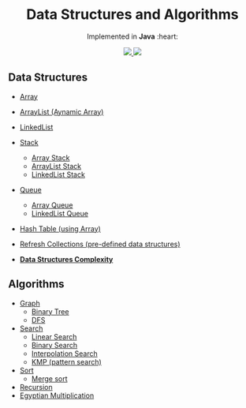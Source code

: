 <h1 align="center">Data Structures and Algorithms</h1>
<p align="center">Implemented in <b>Java</b> :heart:</p>

<p align="center">
  <a href="https://github.com/HouariZegai/DataStructuresAndAlgorithms/blob/master/LICENSE">
    <img src="https://img.shields.io/badge/license-MIT-blue.svg">
  </a>
  <a href="https://www.java.com">
    <img src="https://img.shields.io/badge/Java-8-red.svg">
  </a>
</p>

## Data Structures
* [Array](src/main/java/com/houarizegai/datastructure/array/dynamic)
* [ArrayList (Aynamic Array)](src/main/java/com/houarizegai/datastructure/array/dynamic)
* [LinkedList](src/main/java/com/houarizegai/datastructure/)
* [Stack](src/main/java/com/houarizegai/datastructure/stack)
  * [Array Stack](src/main/java/com/houarizegai/datastructure/stack/array)
  * [ArrayList Stack](src/main/java/com/houarizegai/datastructure/stack/dynamicarray)
  * [LinkedList Stack](src/main/java/com/houarizegai/datastructure/stack/linkedlist)
* [Queue](src/main/java/com/houarizegai/datastructure/queue)
  * [Array Queue](src/main/java/com/houarizegai/datastructure/queue/array)
  * [LinkedList Queue](src/main/java/com/houarizegai/datastructure/queue/linkedlist)
* [Hash Table (using Array)](src/main/java/com/houarizegai/datastructure/hashtable)
* [Refresh Collections (pre-defined data structures)](src/main/java/com/houarizegai/datastructure/collections)

* **[Data Structures Complexity](src/main/java/com/houarizegai/datastructure)**

## Algorithms
* [Graph](src/main/java/com/houarizegai/algorithms/graph)
  * [Binary Tree](src/main/java/com/houarizegai/algorithms/graph/binary_tree)
  * [DFS](src/main/java/com/houarizegai/algorithms/graph/dfs)
* [Search](src/main/java/com/houarizegai/algorithms/search)
  * [Linear Search](src/main/java/com/houarizegai/algorithms/search/linear)
  * [Binary Search](src/main/java/com/houarizegai/algorithms/search/binary)
  * [Interpolation Search](src/main/java/com/houarizegai/algorithms/search/interpolation)    
  * [KMP (pattern search)](src/main/java/com/houarizegai/algorithms/search/kmp)
* [Sort](src/main/java/com/houarizegai/algorithms/sort)
  * [Merge sort](src/main/java/com/houarizegai/algorithms/sort/mergesort)
* [Recursion](src/main/java/com/houarizegai/algorithms/recursion)
* [Egyptian Multiplication](src/main/java/com/houarizegai/algorithms/egyptian_multiplication)
